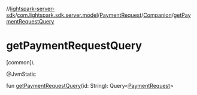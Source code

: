 //[lightspark-server-sdk](../../../../index.md)/[com.lightspark.sdk.server.model](../../index.md)/[PaymentRequest](../index.md)/[Companion](index.md)/[getPaymentRequestQuery](get-payment-request-query.md)

# getPaymentRequestQuery

[common]\

@JvmStatic

fun [getPaymentRequestQuery](get-payment-request-query.md)(id: String): Query&lt;[PaymentRequest](../index.md)&gt;
